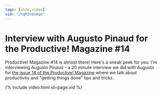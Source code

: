 ```yaml
---
tags: [show,video]
vid: "JtqM2hVnAqk"
---
```


# Interview with Augusto Pinaud for the Productive! Magazine #14

Productive! Magazine #14 is almost there! Here's a sneak peek for you: I'm interviewing Augusto Pinaud - a 20 minute interview we did with Augusto for [the issue 14 of the Productive! Magazine][pm14] where we talk about productivity and "getting things done" tips and tricks.

{% include video.html id=page.vid %}

[pm14]: http://productivemag.com/14
